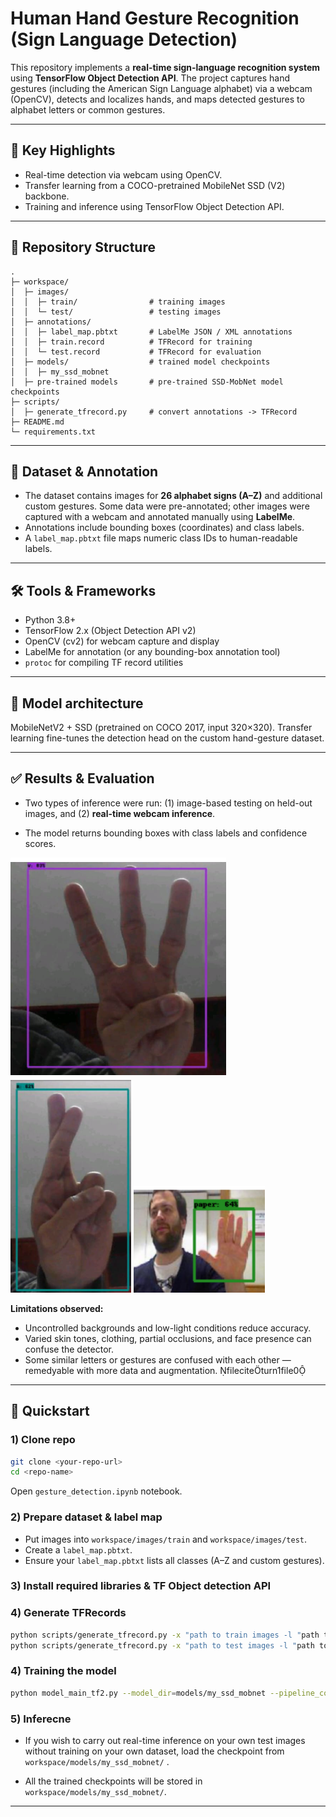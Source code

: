 # Human Hand Gesture Recognition (Sign Language Detection)

This repository implements a **real-time sign-language recognition system** using **TensorFlow Object Detection API**. The project captures hand gestures (including the American Sign Language alphabet) via a webcam (OpenCV), detects and localizes hands, and maps detected gestures to alphabet letters or common gestures. 

---

## 🔎 Key Highlights

- Real-time detection via webcam using OpenCV.
- Transfer learning from a COCO-pretrained MobileNet SSD (V2) backbone.
- Training and inference using TensorFlow Object Detection API.
  
---

## 📁 Repository Structure

```
.
├─ workspace/
│  ├─ images/
│  │  ├─ train/                # training images
│  │  └─ test/                 # testing images
│  ├─ annotations/            
│  │  ├─ label_map.pbtxt       # LabelMe JSON / XML annotations
│  │  ├─ train.record          # TFRecord for training
│  │  └─ test.record           # TFRecord for evaluation
│  ├─ models/                  # trained model checkpoints
│  │  ├─ my_ssd_mobnet
│  ├─ pre-trained models       # pre-trained SSD-MobNet model checkpoints    
├─ scripts/
│  ├─ generate_tfrecord.py     # convert annotations -> TFRecord
├─ README.md
└─ requirements.txt
```

---

## 🧩 Dataset & Annotation

- The dataset contains images for **26 alphabet signs (A–Z)** and additional custom gestures. Some data were pre-annotated; other images were captured with a webcam and annotated manually using **LabelMe**.
- Annotations include bounding boxes (coordinates) and class labels.
- A `label_map.pbtxt` file maps numeric class IDs to human-readable labels.
  
---

## 🛠 Tools & Frameworks

- Python 3.8+
- TensorFlow 2.x (Object Detection API v2)
- OpenCV (cv2) for webcam capture and display
- LabelMe for annotation (or any bounding-box annotation tool)
- `protoc` for compiling TF record utilities

---

## 🔧 Model architecture

MobileNetV2 + SSD (pretrained on COCO 2017, input 320×320). Transfer learning fine-tunes the detection head on the custom hand-gesture dataset.

---

## ✅ Results & Evaluation

- Two types of inference were run: (1) image-based testing on held-out images, and (2) **real-time webcam inference**.

- The model returns bounding boxes with class labels and confidence scores.

![Sample Detection](./results/img1.png) ![Sample Detection](./results/img2.png) ![Sample Detection](./results/img3.png)

**Limitations observed:**
- Uncontrolled backgrounds and low-light conditions reduce accuracy.
- Varied skin tones, clothing, partial occlusions, and face presence can confuse the detector.
- Some similar letters or gestures are confused with each other — remedyable with more data and augmentation. fileciteturn1file0

---

## 🚀 Quickstart 

### 1) Clone repo
```bash
git clone <your-repo-url>
cd <repo-name>
```

Open `gesture_detection.ipynb` notebook.

### 2) Prepare dataset & label map
- Put images into `workspace/images/train` and `workspace/images/test`.
- Create a `label_map.pbtxt`.
- Ensure your `label_map.pbtxt` lists all classes (A–Z and custom gestures).

### 3) Install required libraries & TF Object detection API

### 4) Generate TFRecords
```bash
python scripts/generate_tfrecord.py -x "path to train images -l "path to label_map.pbtxt -o "path to store tf_records"
python scripts/generate_tfrecord.py -x "path to test images -l "path to label_map.pbtxt -o "path to store tf_records"
```

### 4) Training the model
```bash
python model_main_tf2.py --model_dir=models/my_ssd_mobnet --pipeline_config_path=models/my_ssd_mobnet/pipeline.config
```

### 5) Inferecne

- If you wish to carry out real-time inference on your own test images without training on your own dataset, load the checkpoint from `workspace/models/my_ssd_mobnet/` .

- All the trained checkpoints will be stored in `workspace/models/my_ssd_mobnet/`.

---


